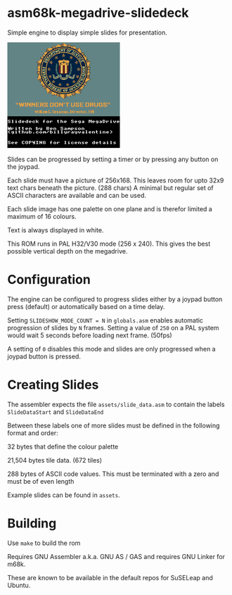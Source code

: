 # asm68k-megadrive-slidedeck
Simple engine to display simple slides for presentation.

![slideshow.gif](misc/slideshow.gif)

Slides can be progressed by setting a timer or by pressing any button on the
joypad.

Each slide must have a picture of 256x168.  This leaves room for upto 32x9 text
chars beneath the picture.  (288 chars) A minimal but regular set of ASCII characters are
available and can be used.

Each slide image has one palette on one plane and is therefor limited a maximum
of 16 colours.

Text is always displayed in white.

This ROM runs in PAL H32/V30 mode (256 x 240).  This gives the best possible vertical
depth on the megadrive.

# Configuration
The engine can be configured to progress slides either by a joypad button press
(default) or automatically based on a time delay.

Setting ```SLIDESHOW_MODE_COUNT = N``` in ```globals.asm``` enables automatic
progression of slides by ```N``` frames.  Setting a value of ```250``` on a PAL system
would wait 5 seconds before loading next frame. (50fps)

A setting of ```0``` disables this mode and slides are only progressed when a
joypad button is pressed.

# Creating Slides
The assembler expects the file ```assets/slide_data.asm``` to contain the labels
```SlideDataStart``` and ```SlideDataEnd```

Between these labels one of more slides must be defined in the following format and order:

32 bytes that define the colour palette

21,504 bytes tile data.  (672 tiles)

288 bytes of ASCII code values.  This must be terminated with a zero and must be of
even length

Example slides can be found in ```assets```.

# Building
Use ```make``` to build the rom

Requires GNU Assembler a.k.a. GNU AS / GAS and requires GNU Linker for m68k.

These are known to be available in the default repos for SuSELeap and Ubuntu.
